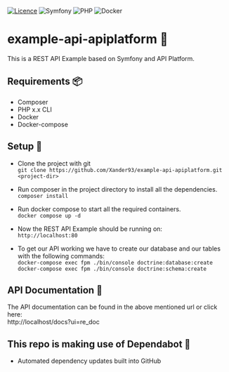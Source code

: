 [![Licence](https://img.shields.io/github/license/Ileriayo/markdown-badges?style=for-the-badge)](./LICENSE) ![Symfony](https://img.shields.io/badge/symfony-%23000000.svg?style=for-the-badge&logo=symfony&logoColor=white) ![PHP](https://img.shields.io/badge/php-%23777BB4.svg?style=for-the-badge&logo=php&logoColor=white) ![Docker](https://img.shields.io/badge/docker-%230db7ed.svg?style=for-the-badge&logo=docker&logoColor=white)<br>

# example-api-apiplatform :tada:
This is a REST API Example based on Symfony and API Platform.

## Requirements :package:
- Composer
- PHP x.x CLI
- Docker
- Docker-compose

## Setup 🔨
- Clone the project with git  
`git clone https://github.com/Xander93/example-api-apiplatform.git <project-dir>`

- Run composer in the project directory to install all the dependencies.  
`composer install`

- Run docker compose to start all the required containers.  
`docker compose up -d`

- Now the REST API Example should be running on:  
`http://localhost:80`

- To get our API working we have to create our database and our tables with the following commands:  
`docker-compose exec fpm ./bin/console doctrine:database:create`  
`docker-compose exec fpm ./bin/console doctrine:schema:create`

## API Documentation :memo:
The API documentation can be found in the above mentioned url or click here: <br>
http://localhost/docs?ui=re_doc

## This repo is making use of Dependabot 🤖
- Automated dependency updates built into GitHub
